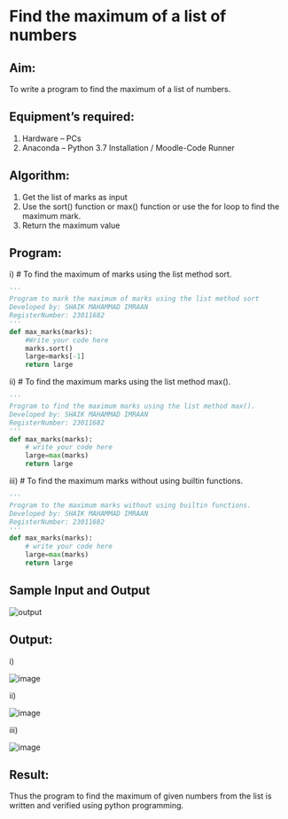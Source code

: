 # Find the maximum of a list of numbers
## Aim:
To write a program to find the maximum of a list of numbers.
## Equipment’s required:
1.	Hardware – PCs
2.	Anaconda – Python 3.7 Installation / Moodle-Code Runner
## Algorithm:
1.	Get the list of marks as input
2.	Use the sort() function or max() function or use the for loop to find the maximum mark.
3.	Return the maximum value
## Program:

i)	# To find the maximum of marks using the list method sort.
```Python
''' 
Program to mark the maximum of marks using the list method sort
Developed by: SHAIK MAHAMMAD IMRAAN
RegisterNumber: 23011682
'''
def max_marks(marks):
    #Write your code here
    marks.sort()
    large=marks[-1]
    return large

```

ii)	# To find the maximum marks using the list method max().
```Python
''' 
Program to find the maximum marks using the list method max().
Developed by: SHAIK MAHAMMAD IMRAAN
RegisterNumber: 23011682
'''
def max_marks(marks):
    # write your code here
    large=max(marks)
    return large


```

iii) # To find the maximum marks without using builtin functions.
```Python
''' 
Program to the maximum marks without using builtin functions.
Developed by: SHAIK MAHAMMAD IMRAAN
RegisterNumber: 23011682
'''
def max_marks(marks):
    # write your code here
    large=max(marks)
    return large


```
## Sample Input and Output
![output](./img/max_marks1.jpg) 

## Output:
i)

![image](https://github.com/IMRAAN2005/FindMaximum/assets/149347407/62ed6624-242d-4207-aa52-8713f9db1415)

ii)

![image](https://github.com/IMRAAN2005/FindMaximum/assets/149347407/6a4781f9-3d7f-4100-8e12-72a9ce43b09b)

iii)

![image](https://github.com/IMRAAN2005/FindMaximum/assets/149347407/a27399f4-142c-4a66-b4ee-a69d79dcbcef)



## Result:
Thus the program to find the maximum of given numbers from the list is written and verified using python programming.
